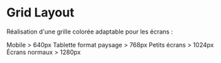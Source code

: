# Grid Layout

Réalisation d'une grille colorée adaptable pour les écrans :

Mobile > 640px
Tablette format paysage > 768px
Petits écrans > 1024px
Écrans normaux > 1280px

